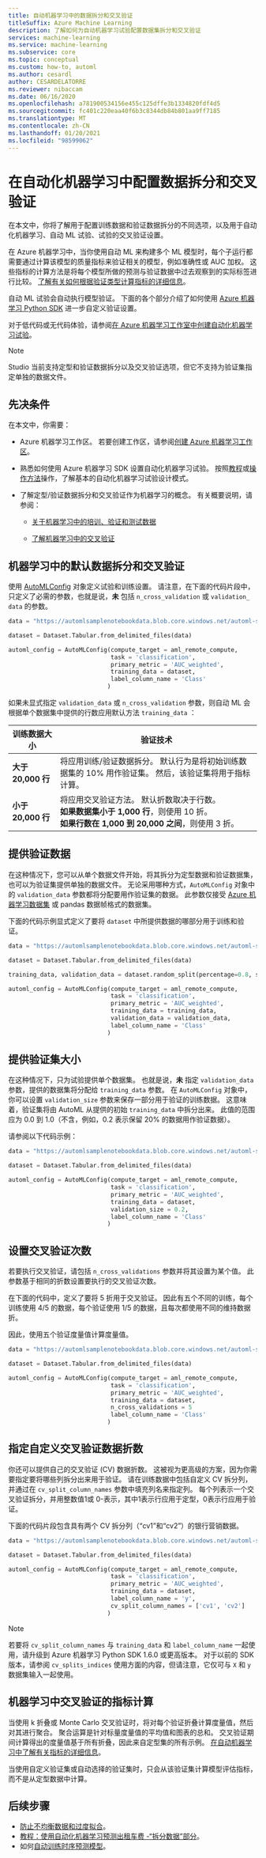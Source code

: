 ```yaml
---
title: 自动机器学习中的数据拆分和交叉验证
titleSuffix: Azure Machine Learning
description: 了解如何为自动机器学习试验配置数据集拆分和交叉验证
services: machine-learning
ms.service: machine-learning
ms.subservice: core
ms.topic: conceptual
ms.custom: how-to, automl
ms.author: cesardl
author: CESARDELATORRE
ms.reviewer: nibaccam
ms.date: 06/16/2020
ms.openlocfilehash: a781900534156e455c125dffe3b1334820fdf4d5
ms.sourcegitcommit: fc401c220eaa40f6b3c8344db84b801aa9ff7185
ms.translationtype: MT
ms.contentlocale: zh-CN
ms.lasthandoff: 01/20/2021
ms.locfileid: "98599062"
---
```

# <a name="configure-data-splits-and-cross-validation-in-automated-machine-learning"></a>在自动化机器学习中配置数据拆分和交叉验证

在本文中，你将了解用于配置训练数据和验证数据拆分的不同选项，以及用于自动化机器学习、自动 ML 试验、试验的交叉验证设置。

在 Azure 机器学习中，当你使用自动 ML 来构建多个 ML 模型时，每个子运行都需要通过计算该模型的质量指标来验证相关的模型，例如准确性或 AUC 加权。 这些指标的计算方法是将每个模型所做的预测与验证数据中过去观察到的实际标签进行比较。 [了解有关如何根据验证类型计算指标的详细信息](#metric-calculation-for-cross-validation-in-machine-learning)。 

自动 ML 试验会自动执行模型验证。 下面的各个部分介绍了如何使用 [Azure 机器学习 Python SDK](/python/api/overview/azure/ml/?preserve-view=true&view=azure-ml-py) 进一步自定义验证设置。 

对于低代码或无代码体验，请参阅[在 Azure 机器学习工作室中创建自动化机器学习试验](how-to-use-automated-ml-for-ml-models.md)。 

> [!NOTE]
> Studio 当前支持定型和验证数据拆分以及交叉验证选项，但它不支持为验证集指定单独的数据文件。 

## <a name="prerequisites"></a>先决条件

在本文中，你需要：

* Azure 机器学习工作区。 若要创建工作区，请参阅[创建 Azure 机器学习工作区](how-to-manage-workspace.md)。

* 熟悉如何使用 Azure 机器学习 SDK 设置自动化机器学习试验。 按照[教程](tutorial-auto-train-models.md)或[操作方法](how-to-configure-auto-train.md)操作，了解基本的自动化机器学习试验设计模式。

* 了解定型/验证数据拆分和交叉验证作为机器学习的概念。 有关概要说明，请参阅：

    * [关于机器学习中的培训、验证和测试数据](https://towardsdatascience.com/train-validation-and-test-sets-72cb40cba9e7)

    * [了解机器学习中的交叉验证](https://towardsdatascience.com/understanding-cross-validation-419dbd47e9bd) 

## <a name="default-data-splits-and-cross-validation-in-machine-learning"></a>机器学习中的默认数据拆分和交叉验证

使用 [AutoMLConfig](/python/api/azureml-train-automl-client/azureml.train.automl.automlconfig.automlconfig?preserve-view=true&view=azure-ml-py) 对象定义试验和训练设置。 请注意，在下面的代码片段中，只定义了必需的参数，也就是说，**未** 包括 `n_cross_validation` 或 `validation_ data` 的参数。

```python
data = "https://automlsamplenotebookdata.blob.core.windows.net/automl-sample-notebook-data/creditcard.csv"

dataset = Dataset.Tabular.from_delimited_files(data)

automl_config = AutoMLConfig(compute_target = aml_remote_compute,
                             task = 'classification',
                             primary_metric = 'AUC_weighted',
                             training_data = dataset,
                             label_column_name = 'Class'
                            )
```

如果未显式指定 `validation_data` 或 `n_cross_validation` 参数，则自动 ML 会根据单个数据集中提供的行数应用默认方法 `training_data` ：

|训练数据大小| 验证技术 |
|---|-----|
|**大于 20,000 行**| 将应用训练/验证数据拆分。 默认行为是将初始训练数据集的 10% 用作验证集。 然后，该验证集将用于指标计算。
|**小于 20,000 行**| 将应用交叉验证方法。 默认折数取决于行数。 <br> **如果数据集小于 1,000 行**，则使用 10 折。 <br> **如果行数在 1,000 到 20,000 之间**，则使用 3 折。

## <a name="provide-validation-data"></a>提供验证数据

在这种情况下，您可以从单个数据文件开始，将其拆分为定型数据和验证数据集，也可以为验证集提供单独的数据文件。 无论采用哪种方式，`AutoMLConfig` 对象中的 `validation_data` 参数都将分配要用作验证集的数据。 此参数仅接受 [Azure 机器学习数据集](how-to-create-register-datasets.md) 或 pandas 数据帧格式的数据集。   

下面的代码示例显式定义了要将 `dataset` 中所提供数据的哪部分用于训练和验证。

```python
data = "https://automlsamplenotebookdata.blob.core.windows.net/automl-sample-notebook-data/creditcard.csv"

dataset = Dataset.Tabular.from_delimited_files(data)

training_data, validation_data = dataset.random_split(percentage=0.8, seed=1)

automl_config = AutoMLConfig(compute_target = aml_remote_compute,
                             task = 'classification',
                             primary_metric = 'AUC_weighted',
                             training_data = training_data,
                             validation_data = validation_data,
                             label_column_name = 'Class'
                            )
```

## <a name="provide-validation-set-size"></a>提供验证集大小

在这种情况下，只为试验提供单个数据集。 也就是说，**未** 指定 `validation_data` 参数，提供的数据集将分配给 `training_data` 参数。  在 `AutoMLConfig` 对象中，你可以设置 `validation_size` 参数来保存一部分用于验证的训练数据。 这意味着，验证集将由 AutoML 从提供的初始 `training_data` 中拆分出来。 此值的范围应为 0.0 到 1.0（不含，例如，0.2 表示保留 20% 的数据用作验证数据）。

请参阅以下代码示例：

```python
data = "https://automlsamplenotebookdata.blob.core.windows.net/automl-sample-notebook-data/creditcard.csv"

dataset = Dataset.Tabular.from_delimited_files(data)

automl_config = AutoMLConfig(compute_target = aml_remote_compute,
                             task = 'classification',
                             primary_metric = 'AUC_weighted',
                             training_data = dataset,
                             validation_size = 0.2,
                             label_column_name = 'Class'
                            )
```

## <a name="set-the-number-of-cross-validations"></a>设置交叉验证次数

若要执行交叉验证，请包括 `n_cross_validations` 参数并将其设置为某个值。 此参数基于相同的折数设置要执行的交叉验证次数。

在下面的代码中，定义了要将 5 折用于交叉验证。 因此有五个不同的训练，每个训练使用 4/5 的数据，每个验证使用 1/5 的数据，且每次都使用不同的维持数据折。

因此，使用五个验证度量值计算度量值。

```python
data = "https://automlsamplenotebookdata.blob.core.windows.net/automl-sample-notebook-data/creditcard.csv"

dataset = Dataset.Tabular.from_delimited_files(data)

automl_config = AutoMLConfig(compute_target = aml_remote_compute,
                             task = 'classification',
                             primary_metric = 'AUC_weighted',
                             training_data = dataset,
                             n_cross_validations = 5
                             label_column_name = 'Class'
                            )
```

## <a name="specify-custom-cross-validation-data-folds"></a>指定自定义交叉验证数据折数

你还可以提供自己的交叉验证 (CV) 数据折数。 这被视为更高级的方案，因为你需要指定要将哪些列拆分出来用于验证。  请在训练数据中包括自定义 CV 拆分列，并通过在 `cv_split_column_names` 参数中填充列名来指定列。 每个列表示一个交叉验证拆分，并用整数值1或 0-表示，其中1表示行应用于定型，0表示行应用于验证。

下面的代码片段包含具有两个 CV 拆分列（“cv1”和“cv2”）的银行营销数据。

```python
data = "https://automlsamplenotebookdata.blob.core.windows.net/automl-sample-notebook-data/bankmarketing_with_cv.csv"

dataset = Dataset.Tabular.from_delimited_files(data)

automl_config = AutoMLConfig(compute_target = aml_remote_compute,
                             task = 'classification',
                             primary_metric = 'AUC_weighted',
                             training_data = dataset,
                             label_column_name = 'y',
                             cv_split_column_names = ['cv1', 'cv2']
                            )
```

> [!NOTE]
> 若要将 `cv_split_column_names` 与 `training_data` 和 `label_column_name` 一起使用，请升级到 Azure 机器学习 Python SDK 1.6.0 或更高版本。 对于以前的 SDK 版本，请参阅 `cv_splits_indices` 使用方面的内容，但请注意，它仅可与 `X` 和 `y` 数据集输入一起使用。 


## <a name="metric-calculation-for-cross-validation-in-machine-learning"></a>机器学习中交叉验证的指标计算

当使用 k 折叠或 Monte Carlo 交叉验证时，将对每个验证折叠计算度量值，然后对其进行聚合。 聚合运算是针对标量度量值的平均值和图表的总和。 交叉验证期间计算得出的度量值基于所有折叠，因此来自定型集的所有示例。 [在自动机器学习中了解有关指标的详细信息](how-to-understand-automated-ml.md)。

当使用自定义验证集或自动选择的验证集时，只会从该验证集计算模型评估指标，而不是从定型数据中计算。

## <a name="next-steps"></a>后续步骤

* [防止不均衡数据和过度拟合](concept-manage-ml-pitfalls.md)。
* [教程：使用自动化机器学习预测出租车费 -“拆分数据”部分](tutorial-auto-train-models.md#split-the-data-into-train-and-test-sets)。
* 如何[自动训练时序预测模型](how-to-auto-train-forecast.md)。
